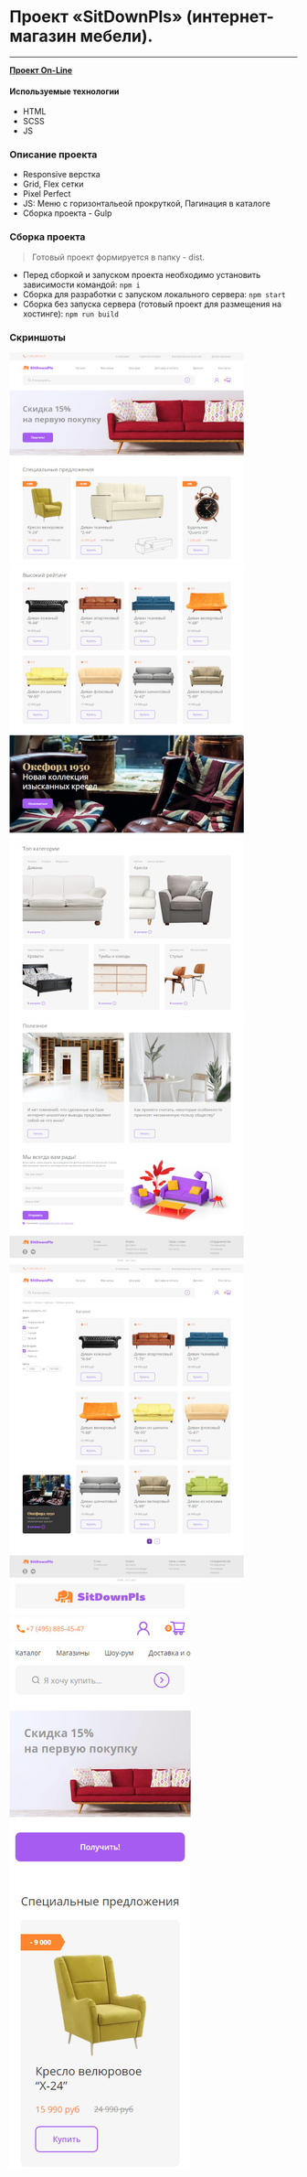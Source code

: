 # Проект «SitDownPls» (интернет-магазин мебели).

---

**[Проект On-Line](https://sitdownpls.dendev.ru/)**

#### Используемые технологии

- HTML
- SCSS
- JS

### Описание проекта

- Responsive верстка
- Grid, Flex сетки
- Pixel Perfect
- JS: Меню с горизонтальеой прокруткой, Пагинация в каталоге
- Сборка проекта - Gulp

### Сборка проекта

> Готовый проект формируется в папку - dist.

- Перед сборкой и запуском проекта необходимо установить зависимости командой: `npm i`
- Сборка для разработки с запуском локального сервера: `npm start`
- Сборка без запуска сервера (готовый проект для размещения на хостинге): `npm run build`

### Скриншоты

![Скриншот Desktop Index Часть 1](/screenshots/index-desktop-1.jpg)
![Скриншот Desktop Index Часть 2](/screenshots/index-desktop-2.jpg)
![Скриншот Desktop Index Часть 3](/screenshots/index-desktop-3.jpg)
![Скриншот Desktop Index Часть 4](/screenshots/index-desktop-4.jpg)
![Скриншот Desktop Catalog](/screenshots/catalog-desktop.jpg)
![Скриншот Mobile Index](/screenshots/index-mobile.jpg)
